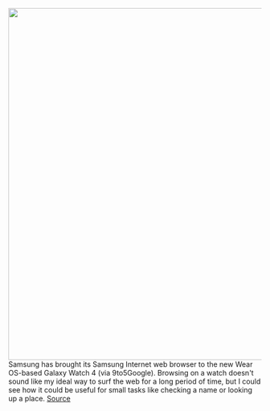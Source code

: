 <img src='https://cdn.vox-cdn.com/thumbor/KHbmoVwYB8qPtMAdY1PLHcJgaf8=/0x0:2040x1360/1200x800/filters:focal(857x517:1183x843)/cdn.vox-cdn.com/uploads/chorus_image/image/69966521/dbohn_210816_4717_0009.0.jpg' width='700px' /><br/>
Samsung has brought its Samsung Internet web browser to the new Wear OS-based Galaxy Watch 4 (via 9to5Google). Browsing on a watch doesn't sound like my ideal way to surf the web for a long period of time, but I could see how it could be useful for small tasks like checking a name or looking up a place.
<a href='https://www.theverge.com/2021/10/7/22715337/samsung-internet-browser-wear-os-smartwatches-galaxy-watch-4-classic'> Source <a/>